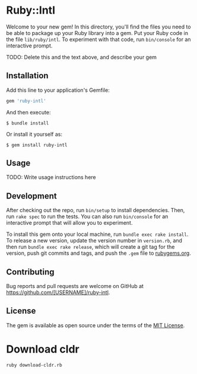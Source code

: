 # Ruby::Intl

Welcome to your new gem! In this directory, you'll find the files you need to be able to package up your Ruby library into a gem. Put your Ruby code in the file `lib/ruby/intl`. To experiment with that code, run `bin/console` for an interactive prompt.

TODO: Delete this and the text above, and describe your gem

## Installation

Add this line to your application's Gemfile:

```ruby
gem 'ruby-intl'
```

And then execute:

    $ bundle install

Or install it yourself as:

    $ gem install ruby-intl

## Usage

TODO: Write usage instructions here

## Development

After checking out the repo, run `bin/setup` to install dependencies. Then, run `rake spec` to run the tests. You can also run `bin/console` for an interactive prompt that will allow you to experiment.

To install this gem onto your local machine, run `bundle exec rake install`. To release a new version, update the version number in `version.rb`, and then run `bundle exec rake release`, which will create a git tag for the version, push git commits and tags, and push the `.gem` file to [rubygems.org](https://rubygems.org).

## Contributing

Bug reports and pull requests are welcome on GitHub at https://github.com/[USERNAME]/ruby-intl.


## License

The gem is available as open source under the terms of the [MIT License](https://opensource.org/licenses/MIT).



# Download cldr

```
ruby download-cldr.rb
```
